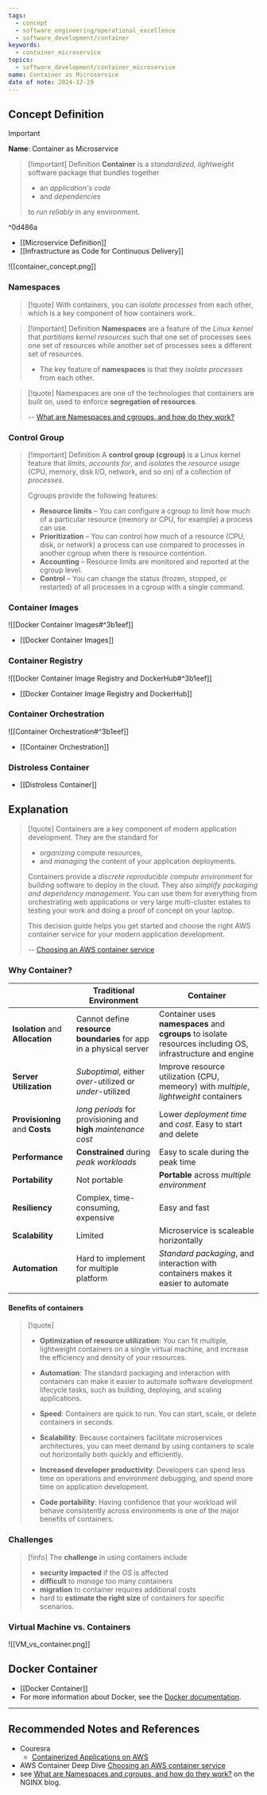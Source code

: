 ```yaml
---
tags:
  - concept
  - software_engineering/operational_excellence
  - software_development/container
keywords:
  - container_microservice
topics:
  - software_development/container_microservice
name: Container as Microservice
date of note: 2024-12-29
---
```


## Concept Definition

>[!important]
>**Name**: Container as Microservice

>[!important] Definition
>**Container** is a *standardized, lightweight* software package that bundles together 
>- an *application's code* 
>- and *dependencies* 
>  
>to *run reliably* in any environment.

^0d486a

- [[Microservice Definition]]
- [[Infrastructure as Code for Continuous Delivery]]


![[container_concept.png]]

### Namespaces

>[!quote]
>With containers, you can *isolate processes* from each other, which is a key component of how containers work. 

>[!important] Definition
>**Namespaces** are a feature of the *Linux kernel* that *partitions kernel resources* such that one set of processes sees one set of resources while another set of processes sees a different set of resources.
>- The key feature of **namespaces** is that they *isolate processes* from each other.

>[!quote]
>Namespaces are one of the technologies that containers are built on, used to enforce **segregation of resources**.
>
>-- [What are Namespaces and cgroups, and how do they work?](https://www.nginx.com/blog/what-are-namespaces-cgroups-how-do-they-work/)

### Control Group

>[!important] Definition
>A **control group (cgroup)** is a Linux kernel feature that *limits*, *accounts for*, and *isolates* the *resource usage* (CPU, memory, disk I/O, network, and so on) of a collection of *processes*.
> 
> Cgroups provide the following features:
> 
> - **Resource limits** – You can configure a cgroup to limit how much of a particular resource (memory or CPU, for example) a process can use.
> - **Prioritization** – You can control how much of a resource (CPU, disk, or network) a process can use compared to processes in another cgroup when there is resource contention.
> - **Accounting** – Resource limits are monitored and reported at the cgroup level.
> - **Control** – You can change the status (frozen, stopped, or restarted) of all processes in a cgroup with a single command.


### Container Images

![[Docker Container Images#^3b1eef]]

- [[Docker Container Images]]

### Container Registry

![[Docker Container Image Registry and DockerHub#^3b1eef]]

- [[Docker Container Image Registry and DockerHub]]

### Container Orchestration

![[Container Orchestration#^3b1eef]]

- [[Container Orchestration]]


### Distroless Container

- [[Distroless Container]]


## Explanation



>[!quote]
>Containers are a key component of modern application development. They are the standard for 
>- *organizing* compute resources, 
>- and *managing* the content of your application deployments.
>
>Containers provide a *discrete reproducible compute environment* for building software to deploy in the cloud. They also *simplify packaging and dependency management*. You can use them for everything from orchestrating web applications or very large multi-cluster estates to testing your work and doing a proof of concept on your laptop.
>
>This decision guide helps you get started and choose the right AWS container service for your modern application development.
>
>--  [Choosing an AWS container service](https://docs.aws.amazon.com/decision-guides/latest/containers-on-aws-how-to-choose/choosing-aws-container-service.html#:~:text=Containers%20provide%20a%20standard%20way,consistent%20deployments%2C%20regardless%20of%20environment)

### Why Container?

|                                  | **Traditional Environment**                                        | **Container**                                                                                              |
| -------------------------------- | ------------------------------------------------------------------ | ---------------------------------------------------------------------------------------------------------- |
| **Isolation** and **Allocation** | Cannot define **resource boundaries** for app in a physical server | Container uses **namespaces** and **cgroups** to isolate resources including OS, infrastructure and engine |
| **Server Utilization**           | *Suboptimal*, either *over*-utilized or *under*-utilized           | Improve resource utilization (CPU, memeory) with *multiple*, *lightweight* containers                      |
| **Provisioning** and **Costs**   | *long periods* for provisioning and **high** *maintenance* *cost*  | Lower *deployment time* and *cost*. Easy to start and delete                                               |
| **Performance**                  | **Constrained** during *peak workloads*                            | Easy to scale during the peak time                                                                         |
| **Portability**                  | Not portable                                                       | **Portable** across *multiple environment*                                                                 |
| **Resiliency**                   | Complex, time-consuming, expensive                                 | Easy and fast                                                                                              |
| **Scalability**                  | Limited                                                            | Microservice is scaleable horizontally                                                                     |
| **Automation**                   | Hard to implement for multiple platform                            | *Standard packaging*, and interaction with containers makes it easier to automate                          |
|                                  |                                                                    |                                                                                                            |


#### Benefits of containers

>[!quote] 
> - **Optimization of resource utilization**: You can fit multiple, lightweight containers on a single virtual machine, and increase the efficiency and density of your resources.
>     
> - **Automation**: The standard packaging and interaction with containers can make it easier to automate software development lifecycle tasks, such as building, deploying, and scaling applications.
>     
> - **Speed**: Containers are quick to run. You can start, scale, or delete containers in seconds.
>     
> - **Scalability**: Because containers facilitate microservices architectures, you can meet demand by using containers to scale out horizontally both quickly and efficiently.
>     
> - **Increased developer productivity**: Developers can spend less time on operations and environment debugging, and spend more time on application development.
>     
> - **Code portability**: Having confidence that your workload will behave consistently across environments is one of the major benefits of containers.


### Challenges

>[!info]
>The **challenge** in using containers include
>- **security impacted** if the *OS* is affected
>- **difficult** to *manage* too many containers
>- **migration** to container requires additional costs
>- hard to **estimate the right size** of containers for specific scenarios.

### Virtual Machine vs. Containers

![[VM_vs_container.png]]


## Docker Container

- [[Docker Container]]
- For more information about Docker, see the [Docker documentation](https://docs.docker.com/).




-----------
##  Recommended Notes and References


- Couresra
	- [Containerized Applications on AWS](https://www.coursera.org/learn/containerized-applications-on-aws/home/welcome)
- AWS Container Deep Dive [Choosing an AWS container service](https://docs.aws.amazon.com/decision-guides/latest/containers-on-aws-how-to-choose/choosing-aws-container-service.html#:~:text=Containers%20provide%20a%20standard%20way,consistent%20deployments%2C%20regardless%20of%20environment)
- see [What are Namespaces and cgroups, and how do they work?](https://www.nginx.com/blog/what-are-namespaces-cgroups-how-do-they-work/) on the NGINX blog.
